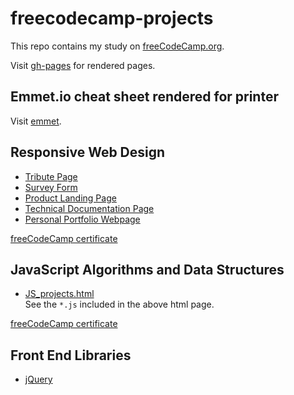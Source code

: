 # freecodecamp-projects

This repo contains my study on [freeCodeCamp.org](https://www.freecodecamp.org). 

Visit [gh-pages](https://society765.github.io/freecodecamp-projects/) for rendered pages. 

## Emmet.io cheat sheet rendered for printer 

Visit [emmet](https://society765.github.io/freecodecamp-projects/emmet.io_cheat_sheet_rendered/emmet.html). 

## Responsive Web Design 

* [Tribute Page](./Responsive_Web_Design/Tribute_Page/index.html)
* [Survey Form](./Responsive_Web_Design/Survey_Form/index.html)
* [Product Landing Page](./Responsive_Web_Design/Product_Landing_Page/index.html)
* [Technical Documentation Page](./Responsive_Web_Design/Technical_Documentation_Page/index.html)
* [Personal Portfolio Webpage](./Responsive_Web_Design/Personal_Portfolio_Webpage/index.html)

[freeCodeCamp certificate](https://www.freecodecamp.org/certification/fcc7e84c35a-05be-40a1-9d37-b731aea8d906/responsive-web-design)

## JavaScript Algorithms and Data Structures

* [JS_projects.html](./JavaScript_Algorithms_and_Data_Structures/js_projects.html)  
See the `*.js` included in the above html page. 

[freeCodeCamp certificate](https://www.freecodecamp.org/certification/fcc7e84c35a-05be-40a1-9d37-b731aea8d906/javascript-algorithms-and-data-structures)

## Front End Libraries

* [jQuery](./Front_End_Libraries/jquery/index.html)